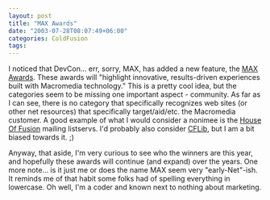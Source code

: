 ```yaml
---
layout: post
title: "MAX Awards"
date: "2003-07-28T08:07:49+06:00"
categories: ColdFusion 
tags: 
---
```


I noticed that DevCon... err, sorry, MAX, has added a new feature, the <a href="http://www.macromedia.com/macromedia/conference/max_awards/">MAX Awards</a>. These awards will "highlight innovative, results-driven experiences built with Macromedia technology." This is a pretty cool idea, but the categories seem to be missing one important aspect - community. As far as I can see, there is no category that specifically recognizes web sites (or other net resources) that specifically target/aid/etc. the Macromedia customer. A good example of what I would consider a nonimee is the <a href="http:/www.houseoffusion.com">House Of Fusion</a> mailing listservs. I'd probably also consider <a href="http:/www.cflib.org">CFLib</a>, but I am a bit biased towards it. ;)

Anyway, that aside, I'm very curious to see who the winners are this year, and hopefully these awards will continue (and expand) over the years. One more note... is it just me or does the name MAX seem very "early-Net"-ish. It reminds me of that habit some folks had of spelling everything in lowercase. Oh well, I'm a coder and known next to nothing about marketing.